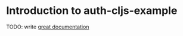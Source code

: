 # Introduction to auth-cljs-example

TODO: write [great documentation](http://jacobian.org/writing/what-to-write/)

